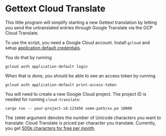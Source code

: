 # Gettext Cloud Translate

This little program will simplify starting a new Gettext translation
by letting you send the untranslated entries through Google Translate
via the GCP Cloud Translate.

To use the script, you need a Google Cloud account. Install `gcloud`
and setup [application default credentials][1].

[1]: https://cloud.google.com/docs/authentication/application-default-credentials#personal

You do that by running

    gcloud auth application-default login

When that is done, you should be able to see an access token by
running

    gcloud auth application-default print-access-token

You will need to create a new Google Cloud project. The project ID is
needed for running `cloud-translate`:

    cargo run -- your-project-id-123456 some-path/xx.po 10000

The `10000` argument denotes the number of Unicode characters you want
to translate: Cloud Translate is priced per character you translate.
Currently, you get [500k characters for free per month][2].

[2]: https://cloud.google.com/translate/pricing
